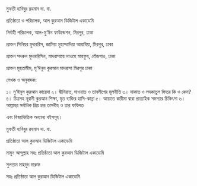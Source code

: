
মুফতী হাবিবুর রহমান দা. বা.

প্রতিষ্ঠাতা ও পরিচালক, আল কুরআন ডিজিটাল একাডেমি 

নির্বাহী পরিচালক, আল-মু‘ঈন ফাউন্ডেশন, মিরপুর, ঢাকা

প্রাক্তন সিনিয়র মুদাররিস, জামিয়া মুহাম্মাদিয়া আরাবিয়া, মিরপুর, ঢাকা

প্রাক্তন সদরুল মুদাররিসিন, মাদরাসায়ে লাওহে মাহফুয, তেঁজগাও, ঢাকা

প্রাক্তন মুহতামীম, মু‘ঈনুল কুরআন মাদরাসা মিরপুর ঢাকা

লেখক ও অনুবাদক:

১। মু‘ঈনুল কুরআন কায়েদা
২। দ্বীনিয়াত, দাওয়াত ও তাবলীগের মূলনীতি
৩। যাকাত ও সদকাতুল ফিতর কি ও কেন?
৪। চিত্রসহ নূরানী কুরআন শিক্ষা, মৃত ব্যক্তির হাসি-কান্না
৫। আয়াতে কারীমা দ্বারা প্রাত্যহিক সমস্যার চিকিৎসা
৬। আল্লাহর সর্বাধিক প্রিয় চার তাসবীহ ও তার ফযিলত

এবং বিষয়ভিত্তিক অন্যান্য বইসমূহ।

মুফতী হাবিবুর রহমান দা. বা.

প্রতিষ্ঠাতা
আল কুরআন ডিজিটাল একাডেমি

মামুন আব্দুল্লাহ
সহঃ প্রতিষ্ঠাতা
আল কুরআন ডিজিটাল একাডেমি

সুলতান মাহমুদ মারুফ

সহঃ প্রতিষ্ঠাতা
আল কুরআন ডিজিটাল একাডেমি
